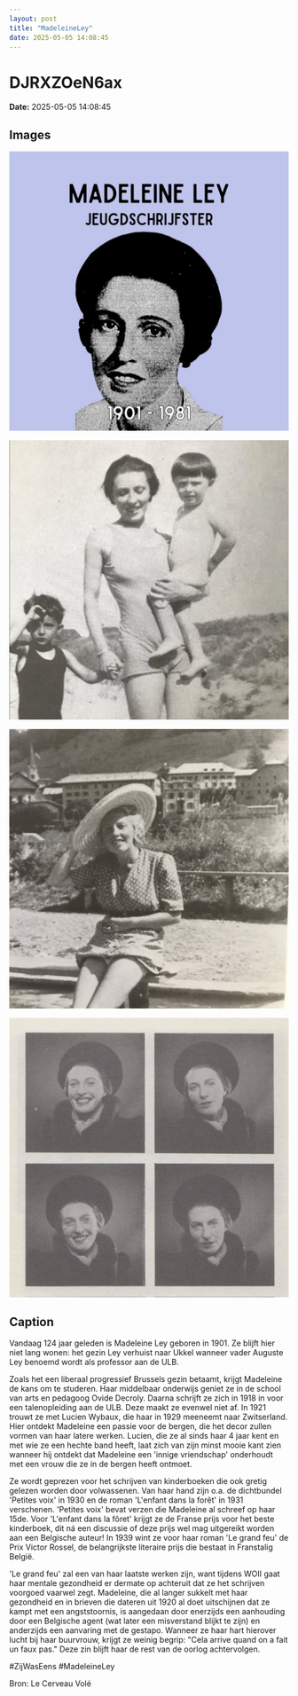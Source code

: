 ```yaml
---
layout: post
title: "MadeleineLey"
date: 2025-05-05 14:08:45
---
```


# DJRXZOeN6ax

**Date:** 2025-05-05 14:08:45

## Images

![Image](../images/DJRXZOeN6ax_0.webp)

![Image](../images/DJRXZOeN6ax_1.webp)

![Image](../images/DJRXZOeN6ax_2.webp)

![Image](../images/DJRXZOeN6ax_3.webp)

## Caption

Vandaag 124 jaar geleden is Madeleine Ley geboren in 1901. Ze blijft hier niet lang wonen: het gezin Ley verhuist naar Ukkel wanneer vader Auguste Ley benoemd wordt als professor aan de ULB. 

Zoals het een liberaal progressief Brussels gezin betaamt, krijgt Madeleine de kans om te studeren. Haar middelbaar onderwijs geniet ze in de school van arts en pedagoog Ovide Decroly. Daarna schrijft ze zich in 1918 in voor een talenopleiding aan de ULB. Deze maakt ze evenwel niet af. In 1921 trouwt ze met Lucien Wybaux, die haar in 1929 meeneemt naar Zwitserland. Hier ontdekt Madeleine een passie voor de bergen, die het decor zullen vormen van haar latere werken. Lucien, die ze al sinds haar 4 jaar kent en met wie ze een hechte band heeft, laat zich van zijn minst mooie kant zien wanneer hij ontdekt dat Madeleine een 'innige vriendschap' onderhoudt met een vrouw die ze in de bergen heeft ontmoet.

Ze wordt geprezen voor het schrijven van kinderboeken die ook gretig gelezen worden door volwassenen. Van haar hand zijn o.a. de dichtbundel 'Petites voix' in 1930 en de roman 'L'enfant dans la forêt' in 1931 verschenen. 'Petites voix' bevat verzen die Madeleine al schreef op haar 15de. Voor 'L'enfant dans la fôret' krijgt ze de Franse prijs voor het beste kinderboek, dit ná een discussie of deze prijs wel mag uitgereikt worden aan een Belgische auteur! In 1939 wint ze voor haar roman 'Le grand feu' de Prix Victor Rossel, de belangrijkste literaire prijs die bestaat in Franstalig België. 

'Le grand feu' zal een van haar laatste werken zijn, want tijdens WOII gaat haar mentale gezondheid er dermate op achteruit dat ze het schrijven voorgoed vaarwel zegt. Madeleine, die al langer sukkelt met haar gezondheid en in brieven die dateren uit 1920 al doet uitschijnen dat ze kampt met een angststoornis, is aangedaan door enerzijds een aanhouding door een Belgische agent (wat later een misverstand blijkt te zijn) en anderzijds een aanvaring met de gestapo. Wanneer ze haar hart hierover lucht bij haar buurvrouw, krijgt ze weinig begrip: "Cela arrive quand on a fait un faux pas." Deze zin blijft haar de rest van de oorlog achtervolgen.

#ZijWasEens #MadeleineLey

Bron: Le Cerveau Volé

